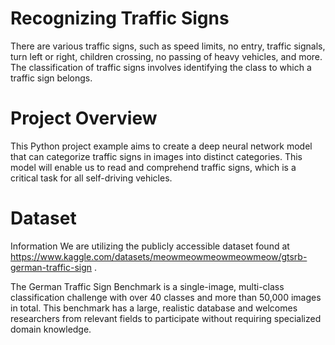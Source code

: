 # Recognizing Traffic Signs

There are various traffic signs, such as speed limits, no entry, traffic signals, turn left or right, children crossing, no passing of heavy vehicles, and more. The classification of traffic signs involves identifying the class to which a traffic sign belongs.

# Project Overview

This Python project example aims to create a deep neural network model that can categorize traffic signs in images into distinct categories. This model will enable us to read and comprehend traffic signs, which is a critical task for all self-driving vehicles.

# Dataset

Information We are utilizing the publicly accessible dataset found at https://www.kaggle.com/datasets/meowmeowmeowmeowmeow/gtsrb-german-traffic-sign .

The German Traffic Sign Benchmark is a single-image, multi-class classification challenge with over 40 classes and more than 50,000 images in total. This benchmark has a large, realistic database and welcomes researchers from relevant fields to participate without requiring specialized domain knowledge.
